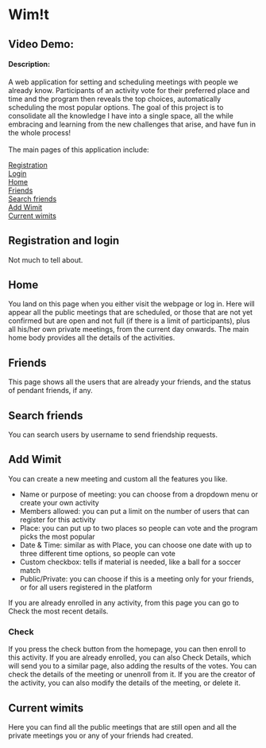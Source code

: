 # Wim!t
## Video Demo:  <URL HERE>
<h4> Description: </h4>
A web application for setting and scheduling meetings with people we already know. Participants of an activity vote for their preferred place and time and the program then reveals the top choices, automatically scheduling the most popular options.
The goal of this project is to consolidate all the knowledge I have into a single space, all the while embracing and learning from the new challenges that arise, and have fun in the whole process!
<br>
<br>
The main pages of this application include:
<br>

[Registration](#registration-and-login)<br>
[Login](#registration-and-login)<br>
[Home](#home)<br>
[Friends](#friends)<br>
[Search friends](#search-friends)<br>
[Add Wimit](#add-wimit)<br>
[Current wimits](#current-wimits)<br>

## Registration and login 

Not much to tell about.

## Home

You land on this page when you either visit the webpage or log in. Here will appear all the public meetings that are scheduled, or those that are not yet confirmed but are open
and not full (if there is a limit of participants), plus all his/her own private meetings, from the current day onwards. The main home body provides all the details of the activities.

## Friends

This page shows all the users that are already your friends, and the status of pendant friends, if any.

## Search friends

You can search users by username to send friendship requests.

## Add Wimit

You can create a new meeting and custom all the features you like.
<ul>
  <li>Name or purpose of meeting: you can choose from a dropdown menu or create your own activity</li>
  <li>Members allowed: you can put a limit on the number of users that can register for this activity</li>
  <li>Place: you can put up to two places so people can vote and the program picks the most popular</li>
  <li>Date & Time: similar as with Place, you can choose one date with up to three different time options, so people can vote</li>
  <li>Custom checkbox: tells if material is needed, like a ball for a soccer match</li>
  <li>Public/Private: you can choose if this is a meeting only for your friends, or for all users registered in the platform</li>
</ul>
If you are already enrolled in any activity, from this page you can go to Check the most recent details.
<h3>Check</h3>
If you press the check button from the homepage, you can then enroll to this activity. If you are already enrolled, you can also Check Details, which will send you to a similar page,
also adding the results of the votes.
You can check the details of the meeting or unenroll from it. If you are the creator of the activity, you can also modify the details of the meeting, or delete it.

## Current wimits

Here you can find all the public meetings that are still open and all the private meetings you or any of your friends had created.
